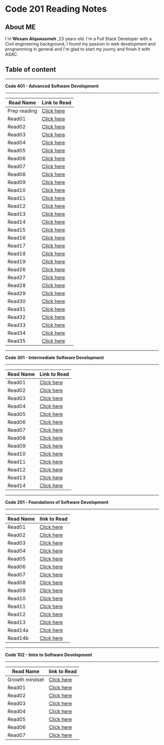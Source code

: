 # Code 201 Reading Notes

## About ME

I`m **Wesam Alqawasmeh** ,23 years old. I'm a Full Stack Developer with a Civil engineering background,
I found my passion in web development and programming in general and I'm glad to start my journy and finish it with _ASAC_.

## Table of content

---

**Code 401 - Advanced Software Development**

---

| Read Name    | Link to Read                                                                    |
| ------------ | ------------------------------------------------------------------------------- |
| Prep reading | [Click here](https://wesam-alqawasmeh.github.io/reading-notes/401/prep-reading) |
| Read01       | [Click here](https://wesam-alqawasmeh.github.io/reading-notes/401/class01)      |
| Read02       | [Click here](https://wesam-alqawasmeh.github.io/reading-notes/401/class02)      |
| Read03       | [Click here](https://wesam-alqawasmeh.github.io/reading-notes/401/class03)      |
| Read04       | [Click here](https://wesam-alqawasmeh.github.io/reading-notes/401/class04)      |
| Read05       | [Click here](https://wesam-alqawasmeh.github.io/reading-notes/401/class05)      |
| Read06       | [Click here](https://wesam-alqawasmeh.github.io/reading-notes/401/class06)      |
| Read07       | [Click here](https://wesam-alqawasmeh.github.io/reading-notes/401/class07)      |
| Read08       | [Click here](https://wesam-alqawasmeh.github.io/reading-notes/401/class08)      |
| Read09       | [Click here](https://wesam-alqawasmeh.github.io/reading-notes/401/class09)      |
| Read10       | [Click here](https://wesam-alqawasmeh.github.io/reading-notes/401/class10)      |
| Read11       | [Click here](https://wesam-alqawasmeh.github.io/reading-notes/401/class11)      |
| Read12       | [Click here](https://wesam-alqawasmeh.github.io/reading-notes/401/class12)      |
| Read13       | [Click here](https://wesam-alqawasmeh.github.io/reading-notes/401/class13)      |
| Read14       | [Click here](https://wesam-alqawasmeh.github.io/reading-notes/401/class14)      |
| Read15       | [Click here](https://wesam-alqawasmeh.github.io/reading-notes/401/class15)      |
| Read16       | [Click here](https://wesam-alqawasmeh.github.io/reading-notes/401/class16)      |
| Read17       | [Click here](https://wesam-alqawasmeh.github.io/reading-notes/401/class17)      |
| Read18       | [Click here](https://wesam-alqawasmeh.github.io/reading-notes/401/class18)      |
| Read19       | [Click here](https://wesam-alqawasmeh.github.io/reading-notes/401/class19)      |
| Read26       | [Click here](https://wesam-alqawasmeh.github.io/reading-notes/401/class26)      |
| Read27       | [Click here](https://wesam-alqawasmeh.github.io/reading-notes/401/class27)      |
| Read28       | [Click here](https://wesam-alqawasmeh.github.io/reading-notes/401/class28)      |
| Read29       | [Click here](https://wesam-alqawasmeh.github.io/reading-notes/401/class29)      |
| Read30       | [Click here](https://wesam-alqawasmeh.github.io/reading-notes/401/class30)      |
| Read31       | [Click here](https://wesam-alqawasmeh.github.io/reading-notes/401/class31)      |
| Read32       | [Click here](https://wesam-alqawasmeh.github.io/reading-notes/401/class32)      |
| Read33       | [Click here](https://wesam-alqawasmeh.github.io/reading-notes/401/class33)      |
| Read34       | [Click here](https://wesam-alqawasmeh.github.io/reading-notes/401/class34)      |
| Read35       | [Click here](https://wesam-alqawasmeh.github.io/reading-notes/401/class35)      |

---

**Code 301 - Intermediate Software Development**

---

| Read Name | Link to Read                                                                    |
| --------- | ------------------------------------------------------------------------------- |
| Read01    | [Click here](https://wesam-alqawasmeh.github.io/reading-notes/301/301-class-01) |
| Read02    | [Click here](https://wesam-alqawasmeh.github.io/reading-notes/301/301-class-02) |
| Read03    | [Click here](https://wesam-alqawasmeh.github.io/reading-notes/301/301-class-03) |
| Read04    | [Click here](https://wesam-alqawasmeh.github.io/reading-notes/301/301-class-04) |
| Read05    | [Click here](https://wesam-alqawasmeh.github.io/reading-notes/301/301-class-05) |
| Read06    | [Click here](https://wesam-alqawasmeh.github.io/reading-notes/301/301-class-06) |
| Read07    | [Click here](https://wesam-alqawasmeh.github.io/reading-notes/301/301-class-07) |
| Read08    | [Click here](https://wesam-alqawasmeh.github.io/reading-notes/301/301-class-08) |
| Read09    | [Click here](https://wesam-alqawasmeh.github.io/reading-notes/301/301-class-09) |
| Read10    | [Click here](https://wesam-alqawasmeh.github.io/reading-notes/301/301-class-10) |
| Read11    | [Click here](https://wesam-alqawasmeh.github.io/reading-notes/301/301-class-11) |
| Read12    | [Click here](https://wesam-alqawasmeh.github.io/reading-notes/301/301-class-12) |
| Read13    | [Click here](https://wesam-alqawasmeh.github.io/reading-notes/301/301-class-13) |
| Read14    | [Click here](https://wesam-alqawasmeh.github.io/reading-notes/301/301-class-14) |

---

**Code 201 - Foundations of Software Development**

---

| Read Name | link to Read                                                                 |
| --------- | ---------------------------------------------------------------------------- |
| Read01    | [Click here](https://wesam-alqawasmeh.github.io/reading-notes/201/class-01)  |
| Read02    | [Click here](https://wesam-alqawasmeh.github.io/reading-notes/201/class-02)  |
| Read03    | [Click here](https://wesam-alqawasmeh.github.io/reading-notes/201/class-03)  |
| Read04    | [Click here](https://wesam-alqawasmeh.github.io/reading-notes/201/class-04)  |
| Read05    | [Click here](https://wesam-alqawasmeh.github.io/reading-notes/201/class-05)  |
| Read06    | [Click here](https://wesam-alqawasmeh.github.io/reading-notes/201/class-06)  |
| Read07    | [Click here](https://wesam-alqawasmeh.github.io/reading-notes/201/class-07)  |
| Read08    | [Click here](https://wesam-alqawasmeh.github.io/reading-notes/201/class-08)  |
| Read09    | [Click here](https://wesam-alqawasmeh.github.io/reading-notes/201/class-09)  |
| Read10    | [Click here](https://wesam-alqawasmeh.github.io/reading-notes/201/class-10)  |
| Read11    | [Click here](https://wesam-alqawasmeh.github.io/reading-notes/201/class-11)  |
| Read12    | [Click here](https://wesam-alqawasmeh.github.io/reading-notes/201/class-12)  |
| Read13    | [Click here](https://wesam-alqawasmeh.github.io/reading-notes/201/class-13)  |
| Read14a   | [Click here](https://wesam-alqawasmeh.github.io/reading-notes/201/class-14a) |
| Read14b   | [Click here](https://wesam-alqawasmeh.github.io/reading-notes/201/class-14b) |

---

**Code 102 - Intro to Software Development**

---

| Read Name      | link to Read                                                                  |
| -------------- | ----------------------------------------------------------------------------- |
| Growth mindset | [Click here](https://wesam-alqawasmeh.github.io/reading-notes/Growth-mindset) |
| Read01         | [Click here](https://wesam-alqawasmeh.github.io/reading-notes/Read01)         |
| Read02         | [Click here](https://wesam-alqawasmeh.github.io/reading-notes/Read02)         |
| Read03         | [Click here](https://wesam-alqawasmeh.github.io/reading-notes/read03)         |
| Read04         | [Click here](https://wesam-alqawasmeh.github.io/reading-notes/read04)         |
| Read05         | [Click here](https://wesam-alqawasmeh.github.io/reading-notes/read05)         |
| Read06         | [Click here](https://wesam-alqawasmeh.github.io/reading-notes/read06)         |
| Read07         | [Click here](https://wesam-alqawasmeh.github.io/reading-notes/read07)         |
